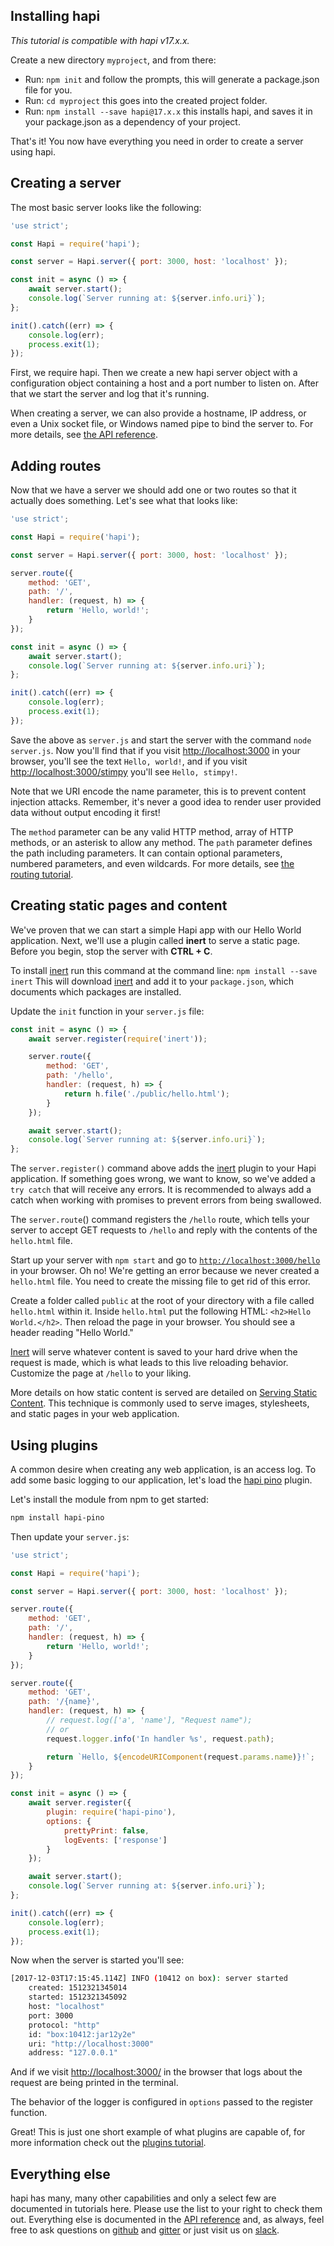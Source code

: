 ## Installing hapi

_This tutorial is compatible with hapi v17.x.x._

Create a new directory `myproject`, and from there:

* Run: `npm init` and follow the prompts, this will generate a package.json file for you.
* Run: `cd myproject` this goes into the created project folder.
* Run: `npm install --save hapi@17.x.x` this installs hapi, and saves it in your package.json as a dependency of your project.

That's it! You now have everything you need in order to create a server using hapi.

## Creating a server

The most basic server looks like the following:

```javascript
'use strict';

const Hapi = require('hapi');

const server = Hapi.server({ port: 3000, host: 'localhost' });

const init = async () => {
    await server.start();
    console.log(`Server running at: ${server.info.uri}`);
};

init().catch((err) => {
    console.log(err);
    process.exit(1);
});

```

First, we require hapi. Then we create a new hapi server object with a configuration object containing a host and a port
number to listen on. After that we start the server and log that it's running.

When creating a server, we can also provide a hostname, IP address, or even
a Unix socket file, or Windows named pipe to bind the server to. For more details, see [the API reference](/api/#server.options).

## Adding routes

Now that we have a server we should add one or two routes so that it actually does something. Let's see what that looks like:

```javascript
'use strict';

const Hapi = require('hapi');

const server = Hapi.server({ port: 3000, host: 'localhost' });

server.route({
    method: 'GET',
    path: '/',
    handler: (request, h) => {
        return 'Hello, world!';
    }
});

const init = async () => {
    await server.start();
    console.log(`Server running at: ${server.info.uri}`);
};

init().catch((err) => {
    console.log(err);
    process.exit(1);
});
```

Save the above as `server.js` and start the server with the command `node server.js`. Now you'll find that if you visit [http://localhost:3000](http://localhost:3000) in your browser, you'll see the text `Hello, world!`, and if you visit [http://localhost:3000/stimpy](http://localhost:3000/stimpy) you'll see `Hello, stimpy!`.

Note that we URI encode the name parameter, this is to prevent content injection attacks. Remember, it's never a good idea to render user provided data without output encoding it first!

The `method` parameter can be any valid HTTP method, array of HTTP methods, or an asterisk to allow any method. The `path` parameter defines the path including parameters. It can contain optional parameters, numbered parameters, and even wildcards. For more details, see [the routing tutorial](/tutorials/routing).

## Creating static pages and content

We've proven that we can start a simple Hapi app with our Hello World application. Next, we'll use a plugin called **inert** to serve a static page. Before you begin, stop the server with **CTRL + C**.

To install [inert](https://github.com/hapijs/inert) run this command at the command line: `npm install --save inert` This will download [inert](https://github.com/hapijs/inert) and add it to your `package.json`, which documents which packages are installed.

Update the `init` function in your `server.js` file:

``` javascript
const init = async () => {
    await server.register(require('inert'));

    server.route({
        method: 'GET',
        path: '/hello',
        handler: (request, h) => {
            return h.file('./public/hello.html');
        }
    });

    await server.start();
    console.log(`Server running at: ${server.info.uri}`);
};

```

The `server.register()` command above adds the [inert](https://github.com/hapijs/inert) plugin to your Hapi application. If something goes wrong, we want to know, so we've added a `try catch` that will receive any errors. It is recommended to always add a catch when working with promises to prevent errors from being swallowed.

The `server.route`() command registers the `/hello` route, which tells your server to accept GET requests to `/hello` and reply with the contents of the `hello.html` file.

Start up your server with `npm start` and go to [`http://localhost:3000/hello`](http://localhost:3000/hello) in your browser. Oh no! We're getting an error because we never created a `hello.html` file. You need to create the missing file to get rid of this error.

Create a folder called `public` at the root of your directory with a file called `hello.html` within it. Inside `hello.html` put the following HTML: `<h2>Hello World.</h2>`. Then reload the page in your browser. You should see a header reading "Hello World."

[Inert](https://github.com/hapijs/inert) will serve whatever content is saved to your hard drive when the request is made, which is what leads to this live reloading behavior. Customize the page at `/hello` to your liking.

More details on how static content is served are detailed on [Serving Static Content](/tutorials/serving-files). This technique is commonly used to serve images, stylesheets, and static pages in your web application.

## Using plugins

A common desire when creating any web application, is an access log. To add some basic logging to our application, let's load the [hapi pino](https://github.com/pinojs/hapi-pino) plugin.

Let's install the module from npm to get started:

```bash
npm install hapi-pino
```

Then update your `server.js`:

```javascript
'use strict';

const Hapi = require('hapi');

const server = Hapi.server({ port: 3000, host: 'localhost' });

server.route({
    method: 'GET',
    path: '/',
    handler: (request, h) => {
        return 'Hello, world!';
    }
});

server.route({
    method: 'GET',
    path: '/{name}',
    handler: (request, h) => {
        // request.log(['a', 'name'], "Request name");
        // or
        request.logger.info('In handler %s', request.path);

        return `Hello, ${encodeURIComponent(request.params.name)}!`;
    }
});

const init = async () => {
    await server.register({
        plugin: require('hapi-pino'),
        options: {
            prettyPrint: false,
            logEvents: ['response']
        }
    });

    await server.start();
    console.log(`Server running at: ${server.info.uri}`);
};

init().catch((err) => {
    console.log(err);
    process.exit(1);
});
```

Now when the server is started you'll see:

```sh
[2017-12-03T17:15:45.114Z] INFO (10412 on box): server started
    created: 1512321345014
    started: 1512321345092
    host: "localhost"
    port: 3000
    protocol: "http"
    id: "box:10412:jar12y2e"
    uri: "http://localhost:3000"
    address: "127.0.0.1"
```

And if we visit [http://localhost:3000/](http://localhost:3000/) in the browser that logs about the request are being printed in the terminal.

The behavior of the logger is configured in `options` passed to the register function.

Great! This is just one short example of what plugins are capable of, for more information check out the [plugins tutorial](/tutorials/plugins).

## Everything else

hapi has many, many other capabilities and only a select few are documented in tutorials here. Please use the list to your right to check them out. Everything else is documented in the [API reference](/api) and, as always, feel free to ask questions on [github](https://github.com/hapijs/discuss/issues) and [gitter](gitter.im/hapijs/hapi) or just visit us on [slack](https://t.co/RLLcGIGmRZ).
